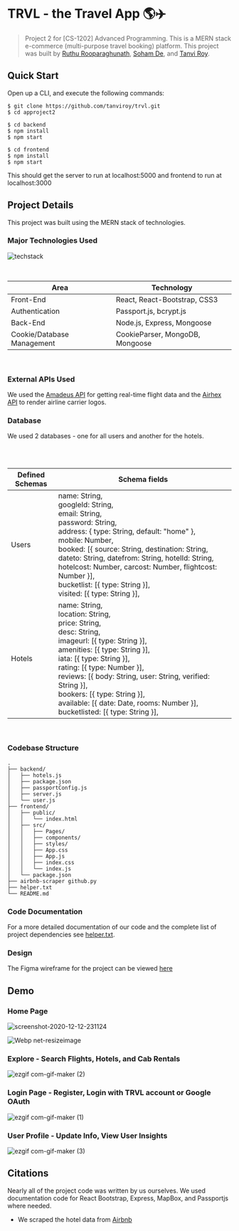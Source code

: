 # TRVL - the Travel App 🌎✈️
> Project 2 for [CS-1202] Advanced Programming. This is a MERN stack e-commerce (multi-purpose travel booking) platform. This project was built by [Ruthu Rooparaghunath](https://github.com/hulikalruthu), [Soham De](https://github.com/actuallysoham), and [Tanvi Roy](https://github.com/tanviroy). 

## Quick Start
Open up a CLI, and execute the following commands:
```
$ git clone https://github.com/tanviroy/trvl.git
$ cd approject2

$ cd backend 
$ npm install
$ npm start

$ cd frontend
$ npm install
$ npm start
```
This should get the server to run at localhost:5000 and frontend to run at localhost:3000

## Project Details
This project was built using the MERN stack of technologies.

### Major Technologies Used
![techstack](https://user-images.githubusercontent.com/61850850/96565848-8482b700-12e2-11eb-8e6c-3e0f04c98289.png)

<br/>
<table>
<thead>
<tr>
<th>Area</th>
<th>Technology</th>
</tr>
</thead>
<tbody>
	<tr>
		<td>Front-End</td>
		<td>React, React-Bootstrap, CSS3</td>
	</tr>
	<tr>
		<td>Authentication</td>
		<td>Passport.js, bcrypt.js</td>
	</tr>
	<tr>
		<td>Back-End</td>
		<td>Node.js, Express, Mongoose</td>
	</tr>
	<tr>
		<td>Cookie/Database Management</td>
		<td>CookieParser, MongoDB, Mongoose</td>
	</tr>
</tbody>
</table>
<br/>

### External APIs Used
We used the [Amadeus API](https://developers.amadeus.com/self-service/category/air) for getting real-time flight data and the [Airhex API](https://airhex.com/api/logos/) to render airline carrier logos. 

### Database
We used 2 databases - one for all users and another for the hotels. <br/>
<table>
<thead>
<tr>
<th>Defined Schemas</th>
<th>Schema fields</th>
</tr>
</thead>
<tbody>
	<tr>
		<td>Users</td>
		<td>name: String,  <br/>
  		googleId: String,<br/>
 		email: String,<br/>
  		password: String,<br/>
  		address: { type: String, default: "home" },<br/>
  		mobile: Number,<br/>
  		booked: [{ source: String, destination: String, dateto: String, datefrom: String, hotelId: String, hotelcost: Number, carcost: Number, flightcost: Number }],<br/>
  		bucketlist: [{ type: String }],<br/>
  		visited: [{ type: String }],</td><br/>
	</tr>
	<tr>
		<td>Hotels</td>
		<td>name: String,  <br/>
  		location: String,<br/>
  		price: String,<br/>
  		desc: String,<br/>
  		imageurl: [{ type: String }],<br/>
  		amenities: [{ type: String }],<br/>
  		iata: [{ type: String }],<br/>
  		rating: [{ type: Number }],<br/>
  		reviews: [{ body: String, user: String, verified: String }],<br/>
  		bookers: [{ type: String }],<br/>
  		available: [{ date: Date, rooms: Number }],<br/>
  		bucketlisted: [{ type: String }],</td><br/>
	</tr>
	
</tbody>
</table>
<br/>

### Codebase Structure 
```
.
├── backend/
│   ├── hotels.js
│   ├── package.json
│   ├── passportConfig.js
│   ├── server.js
│   └── user.js
├── frontend/
│   ├── public/
│   │   └── index.html
│   ├── src/
│   │   ├── Pages/
│   │   ├── components/
│   │   ├── styles/
│   │   ├── App.css
│   │   ├── App.js
│   │   ├── index.css
│   │   └── index.js
│   └── package.json
├── airbnb-scraper github.py
├── helper.txt
└── README.md
```

### Code Documentation
For a more detailed documentation of our code and the complete list of project dependencies see [helper.txt](helper.txt).

### Design
The Figma wireframe for the project can be viewed [here](https://www.figma.com/file/8ca3Pgt9jp1zMfXJj0aIiH/AP-Project-2-E-Travel?node-id=0%3A1)

## Demo

### Home Page

![screenshot-2020-12-12-231124](https://user-images.githubusercontent.com/61850850/101993734-ebb95800-3ce2-11eb-8b8d-f1947b9b87c8.jpg)

![Webp net-resizeimage](https://user-images.githubusercontent.com/61850850/101993736-ee1bb200-3ce2-11eb-965e-d7355d6d2ec7.jpg)

### Explore - Search Flights, Hotels, and Cab Rentals

![ezgif com-gif-maker (2)](https://user-images.githubusercontent.com/61850850/101993655-528a4180-3ce2-11eb-9893-33eddb917a03.gif)

### Login Page - Register, Login with TRVL account or Google OAuth

![ezgif com-gif-maker (1)](https://user-images.githubusercontent.com/61850850/101993653-5027e780-3ce2-11eb-9a3c-d400e405c83b.gif)

### User Profile - Update Info, View User Insights

![ezgif com-gif-maker (3)](https://user-images.githubusercontent.com/61850850/101993659-54540500-3ce2-11eb-8cb1-4ff54f1ddfc1.gif)

## Citations
Nearly all of the project code was written by us ourselves. We used documentation code for React Bootstrap, Express, MapBox, and Passportjs where needed. 
* We scraped the hotel data from [Airbnb](https://www.airbnb.co.in/)

